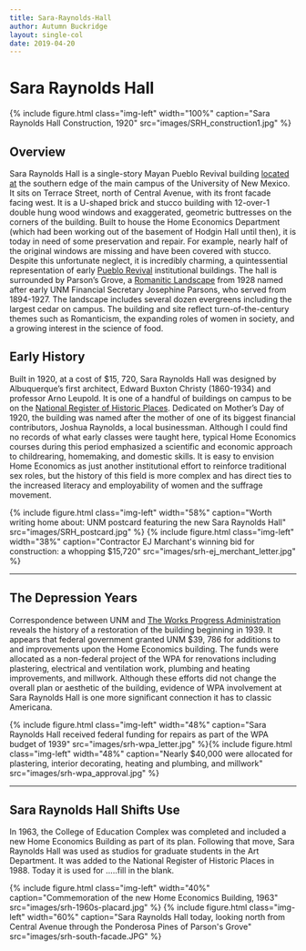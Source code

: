```yaml
---
title: Sara-Raynolds-Hall
author: Autumn Buckridge
layout: single-col
date: 2019-04-20
---
```



# Sara Raynolds Hall

{% include figure.html class="img-left" width="100%" caption="Sara Raynolds Hall Construction, 1920" src="images/SRH_construction1.jpg" %}

## Overview 

Sara Raynolds Hall is a single-story Mayan Pueblo Revival building [located at](https://www.google.com/maps/place/Sara+Raynolds+Hall+(Classroom+Building),+2000+Redondo+S+Dr,+Albuquerque,+NM+87106/@35.081471,-106.6261518,17z/data=!3m1!4b1!4m5!3m4!1s0x87220b60b7f0a033:0xc77f4694198c1582!8m2!3d35.0814666!4d-106.6239631) the southern edge of the main campus of the University of New Mexico. It sits on Terrace Street, north of Central Avenue, with its front facade facing west. It is a U-shaped brick and stucco building with 12-over-1 double hung wood windows and exaggerated, geometric buttresses on the corners of the building. Built to house the Home Economics Department (which had been working out of the basement of Hodgin Hall until then), it is today in need of some preservation and repair. For example, nearly half of the original windows are missing and have been covered with stucco. Despite this unfortunate neglect, it is incredibly charming, a quintessential representation of early [Pueblo Revival](https://en.wikipedia.org/wiki/Pueblo_Revival_architecture) institutional buildings. The hall is surrounded by Parson’s Grove, a [Romanitic Landscape](https://www.themorgan.org/exhibitions/romantic-gardens) from 1928 named after early UNM Financial Secretary Josephine Parsons, who served from 1894-1927. The landscape includes several dozen evergreens including the largest cedar on campus. The building and site reflect turn-of-the-century themes such as Romanticism, the expanding roles of women in society, and a growing interest in the science of food. 

## Early History


Built in 1920, at a cost of $15, 720, Sara Raynolds Hall was designed by Albuquerque’s first architect, Edward Buxton Christy (1860-1934) and professor Arno Leupold. It is one of a handful of buildings on campus to be on the [National Register of Historic Places](http://www.nmhistoricpreservation.org/programs/registers.html). Dedicated on Mother’s Day of 1920, the building was named after the mother of one of its biggest financial contributors, Joshua Raynolds, a local businessman. Although I could find no records of what early classes were taught here, typical Home Economics courses during this period emphasized a scientific and economic approach to childrearing, homemaking, and domestic skills. It is easy to envision Home Economics as just another institutional effort to reinforce traditional sex roles, but the history of this field is more complex and has direct ties to the increased literacy and employability of women and the suffrage movement.  

{% include figure.html class="img-left" width="58%" caption="Worth writing home about: UNM postcard featuring the new Sara Raynolds Hall" src="images/SRH_postcard.jpg" %}
{% include figure.html class="img-left" width="38%" caption="Contractor EJ Marchant's winning bid for construction: a whopping $15,720" src="images/srh-ej_merchant_letter.jpg" %}

<hr>

## The Depression Years

Correspondence between UNM and [The Works Progress Administration](https://www.pbs.org/wgbh/americanexperience/features/surviving-the-dust-bowl-works-progress-administration-wpa/) reveals the history of a restoration of the building beginning in 1939. It appears that federal government granted UNM $39, 786 for additions to and improvements upon the Home Economics building. The funds were allocated as a non-federal project of the WPA for renovations including plastering, electrical and ventilation work, plumbing and heating improvements, and millwork. Although these efforts did not change the overall plan or aesthetic of the building, evidence of WPA involvement at Sara Raynolds Hall is one more significant connection it has to classic Americana. 

{% include figure.html class="img-left" width="48%" caption="Sara Raynolds Hall received federal funding for repairs as part of the WPA budget of 1939" src="images/srh-wpa_letter.jpg" %}{% include figure.html class="img-left" width="48%" caption="Nearly $40,000 were allocated for plastering, interior decorating, heating and plumbing, and millwork" src="images/srh-wpa_approval.jpg" %}

<hr>

## Sara Raynolds Hall Shifts Use



In 1963, the College of Education Complex was completed and included a new Home Economics Building as part of its plan. Following that move, Sara Raynolds Hall was used as studios for graduate students in the Art Department. It was added to the National Register of Historic Places in 1988. Today it is used for …..fill in the blank.  

{% include figure.html class="img-left" width="40%" caption="Commemoration of the new Home Economics Building, 1963" src="images/srh-1960s-placard.jpg" %}
{% include figure.html class="img-left" width="60%" caption="Sara Raynolds Hall today, looking north from Central Avenue through the Ponderosa Pines of Parson's Grove" src="images/srh-south-facade.JPG" %}

